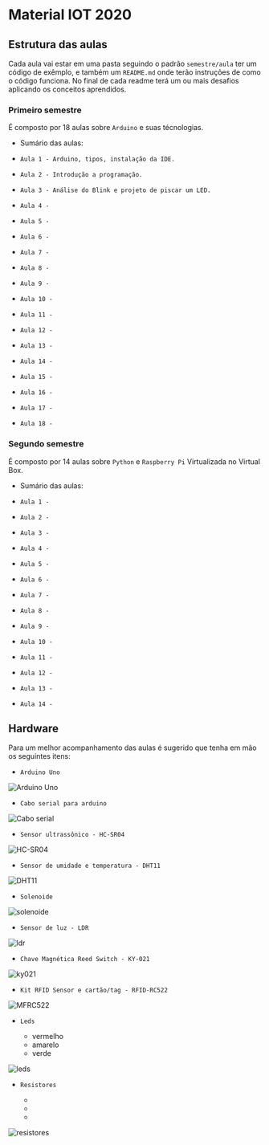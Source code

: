# Material IOT 2020

## Estrutura das aulas
Cada aula vai estar em uma pasta seguindo o padrão `semestre/aula` ter um código de exêmplo,
e também um `README.md` onde terão instruções de como o código funciona. No final de cada readme terá
um ou mais desafios aplicando os conceitos aprendidos.


### Primeiro semestre

É composto por 18 aulas sobre `Arduino` e suas técnologias.

 - Sumário das aulas:

  * `Aula 1 - Arduino, tipos, instalação da IDE.`

  * `Aula 2 - Introdução a programação.`

  * `Aula 3 - Análise do Blink e projeto de piscar um LED.`

  * `Aula 4 - `

  * `Aula 5 - `

  * `Aula 6 - `

  * `Aula 7 - `

  * `Aula 8 - `

  * `Aula 9 - `

  * `Aula 10 - `

  * `Aula 11 - `

  * `Aula 12 - `

  * `Aula 13 - `

  * `Aula 14 - `

  * `Aula 15 - `

  * `Aula 16 - `

  * `Aula 17 - `

  * `Aula 18 - `


### Segundo semestre

É composto por 14 aulas sobre `Python` e `Raspberry Pi` Virtualizada no Virtual Box.
 - Sumário das aulas:

  * `Aula 1 - `

  * `Aula 2 - `

  * `Aula 3 - `

  * `Aula 4 - `

  * `Aula 5 - `

  * `Aula 6 - `

  * `Aula 7 - `

  * `Aula 8 - `

  * `Aula 9 - `

  * `Aula 10 - `

  * `Aula 11 - `

  * `Aula 12 - `

  * `Aula 13 - `

  * `Aula 14 - `

## Hardware

Para um melhor acompanhamento das aulas é sugerido que tenha em mão os seguintes itens:

* `Arduino Uno`

![Arduino Uno](.../../img/doc/arduino.jpg)


* `Cabo serial para arduino`

![Cabo serial](.../../img/doc/serial.jpg)


* `Sensor ultrassônico - HC-SR04`

![HC-SR04](.../../img/doc/HC-SR04.jpg)


* `Sensor de umidade e temperatura - DHT11`

![DHT11](.../../img/doc/dht11.jpg)


* `Solenoide`

![solenoide](.../../img/doc/solenoide.jpg)


* `Sensor de luz - LDR`

![ldr](.../../img/doc/ldr.jpg)


* `Chave Magnética Reed Switch - KY-021`

![ky021](.../../img/doc/ky021.jpg)


* `Kit RFID Sensor e cartão/tag - RFID-RC522`

![MFRC522](.../../img/doc/MFRC522.jpg)


* `Leds`

  - vermelho
  - amarelo
  - verde

![leds](.../../img/doc/leds.jpg)


* `Resistores`

  -
  -
  -

![resistores](.../../img/doc/resistores.png)
